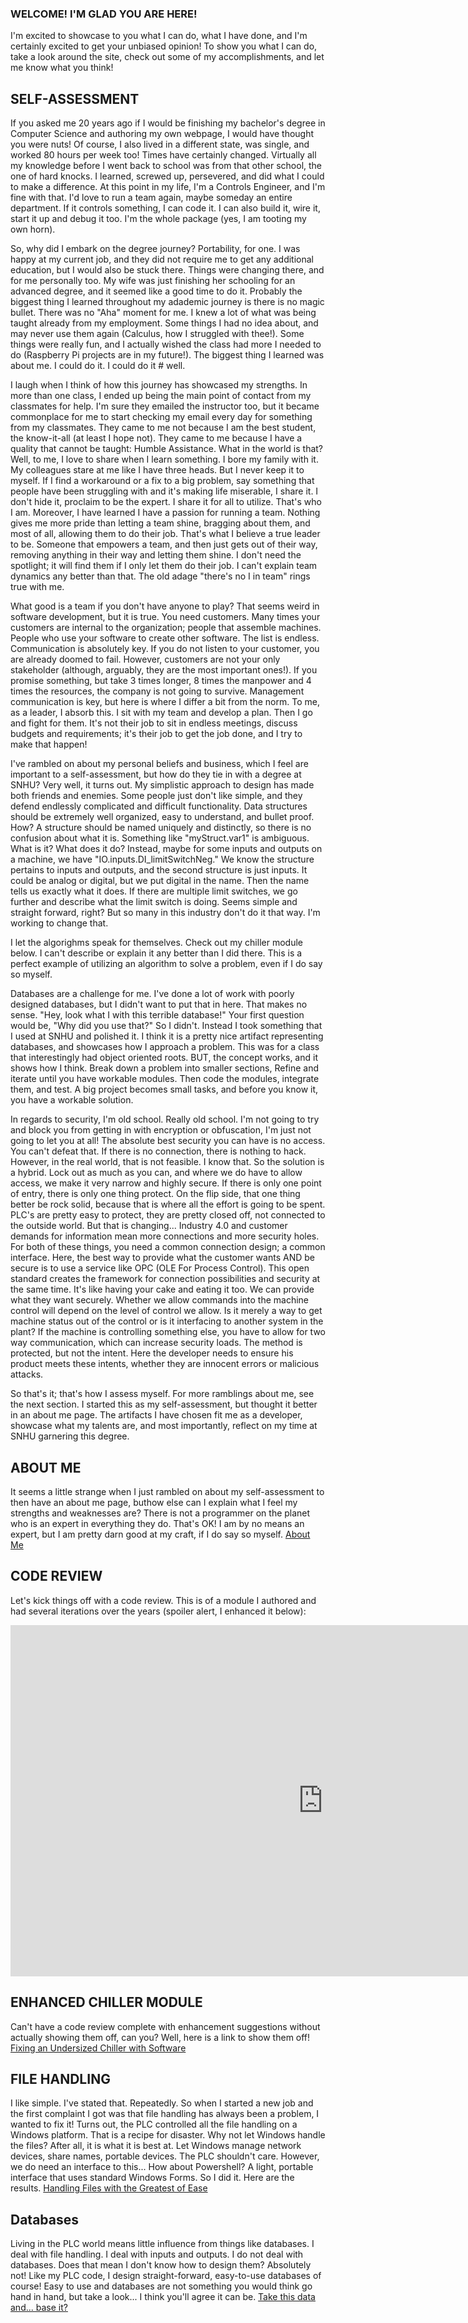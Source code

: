 ### WELCOME! I'M GLAD YOU ARE HERE!
I'm excited to showcase to you what I can do, what I have done, and I'm certainly excited to get your unbiased opinion! To show you what I can do, take a look around 
the site, check out some of my accomplishments, and let me know what you think!


## SELF-ASSESSMENT
If you asked me 20 years ago if I would be finishing my bachelor's degree in Computer Science and authoring my own webpage, I would have thought you were nuts! 
Of course, I also lived in a different state, was single, and worked 80 hours per week too! Times have certainly changed. Virtually all my knowledge before I went 
back to school was from that other school, the one of hard knocks. I learned, screwed up, persevered, and did what I could to make a difference. At this point in 
my life, I'm a Controls Engineer, and I'm fine with that. I'd love to run a team again, maybe someday an entire department. If it controls something, I can code it. 
I can also build it, wire it, start it up and debug it too. I'm the whole package (yes, I am tooting my own horn).

So, why did I embark on the degree journey? Portability, for one. I was happy at my current job, and they did not require me to get any additional education, but
I would also be stuck there. Things were changing there, and for me personally too. My wife was just finishing her schooling for an advanced degree, and it seemed
like a good time to do it. Probably the biggest thing I learned throughout my adademic journey is there is no magic bullet. There was no "Aha" moment for me. I knew
a lot of what was being taught already from my employment. Some things I had no idea about, and may never use them again (Calculus, how I struggled with thee!). Some
things were really fun, and I actually wished the class had more I needed to do (Raspberry Pi projects are in my future!). The biggest thing I learned was about me.
I could do it. I could do it # well. 

I laugh when I think of how this journey has showcased my strengths. In more than one class, I ended up being the main point of contact from my classmates for help.
I'm sure they emailed the instructor too, but it became commonplace for me to start checking my email every day for something from my classmates. They came to me 
not because I am the best student, the know-it-all (at least I hope not). They came to me because I have a quality that cannot be taught: Humble Assistance. What
in the world is that? Well, to me, I love to share when I learn something. I bore my family with it. My colleagues stare at me like I have three heads. But I never
keep it to myself. If I find a workaround or a fix to a big problem, say something that people have been struggling with and it's making life miserable, I share it. 
I don't hide it, proclaim to be the expert. I share it for all to utilize. That's who I am. Moreover, I have learned I have a passion for running a team. Nothing gives
me more pride than letting a team shine, bragging about them, and most of all, allowing them to do their job. That's what I believe a true leader to be. Someone that
empowers a team, and then just gets out of their way, removing anything in their way and letting them shine. I don't need the spotlight; it will find them if I only 
let them do their job. I can't explain team dynamics any better than that. The old adage "there's no I in team" rings true with me. 

What good is a team if you don't have anyone to play? That seems weird in software development, but it is true. You need customers. Many times your customers are
internal to the organization; people that assemble machines. People who use your software to create other software. The list is endless. Communication is absolutely key.
If you do not listen to your customer, you are already doomed to fail. However, customers are not your only stakeholder (although, arguably, they are the most
important ones!). If you promise something, but take 3 times longer, 8 times the manpower and 4 times the resources, the company is not going to survive. Management
communication is key, but here is where I differ a bit from the norm. To me, as a leader, I absorb this. I sit with my team and develop a plan. Then I go and fight for
them. It's not their job to sit in endless meetings, discuss budgets and requirements; it's their job to get the job done, and I try to make that happen!

I've rambled on about my personal beliefs and business, which I feel are important to a self-assessment, but how do they tie in with a degree at SNHU? Very well, it
turns out. My simplistic approach to design has made both friends and enemies. Some people just don't like simple, and they defend endlessly complicated and difficult
functionality. Data structures should be extremely well organized, easy to understand, and bullet proof. How? A structure should be named uniquely and distinctly, so 
there is no confusion about what it is. Something like "myStruct.var1" is ambiguous. What is it? What does it do? Instead, maybe for some inputs and outputs on a
machine, we have "IO.inputs.DI_limitSwitchNeg." We know the structure pertains to inputs and outputs, and the second structure is just inputs. It could be analog or
digital, but we put digital in the name. Then the name tells us exactly what it does. If there are multiple limit switches, we go further and describe what the limit
switch is doing. Seems simple and straight forward, right? But so many in this industry don't do it that way. I'm working to change that.

I let the algorighms speak for themselves. Check out my chiller module below. I can't describe or explain it any better than I did there. This is a perfect example
of utilizing an algorithm to solve a problem, even if I do say so myself.

Databases are a challenge for me. I've done a lot of work with poorly designed databases, but I didn't want to put that in here. That makes no sense. "Hey, look what I 
with this terrible database!" Your first question would be, "Why did you use that?" So I didn't. Instead I took something that I used at SNHU and polished it. I think
it is a pretty nice artifact representing databases, and showcases how I approach a problem. This was for a class that interestingly had object oriented roots. BUT, the
concept works, and it shows how I think. Break down a problem into smaller sections, Refine and iterate until you have workable modules. Then code the modules, integrate
them, and test. A big project becomes small tasks, and before you know it, you have a workable solution.

In regards to security, I'm old school. Really old school. I'm not going to try and block you from getting in with encryption or obfuscation, I'm just not going to let you
at all! The absolute best security you can have is no access. You can't defeat that. If there is no connection, there is nothing to hack. However, in the real world, that
is not feasible. I know that. So the solution is a hybrid. Lock out as much as you can, and where we do have to allow access, we make it very narrow and highly secure. If
there is only one point of entry, there is only one thing protect. On the flip side, that one thing better be rock solid, because that is where all the effort is going to
be spent. PLC's are pretty easy to protect, they are pretty closed off, not connected to the outside world. But that is changing... Industry 4.0 and customer demands for
information mean more connections and more security holes. For both of these things, you need a common connection design; a common interface. Here, the best way to 
provide what the customer wants AND be secure is to use a service like OPC (OLE For Process Control). This open standard creates the framework for connection possibilities
and security at the same time. It's like having your cake and eating it too. We can provide what they want securely. Whether we allow commands into the machine control 
will depend on the level of control we allow. Is it merely a way to get machine status out of the control or is it interfacing to another system in the plant? If the 
machine is controlling something else, you have to allow for two way communication, which can increase security loads. The method is protected, but not the intent. Here
the developer needs to ensure his product meets these intents, whether they are innocent errors or malicious attacks.

So that's it; that's how I assess myself. For more ramblings about me, see the next section. I started this as my self-assessment, but thought it better in an about me
page. The artifacts I have chosen fit me as a developer, showcase what my talents are, and most importantly, reflect on my time at SNHU garnering this degree.

## ABOUT ME
It seems a little strange when I just rambled on about my self-assessment to then have an about me page, buthow else can I explain what I feel my strengths and 
weaknesses are? There is not a programmer on the planet who is an expert in everything they do. That's OK! I am by no means an expert, but I am pretty darn good 
at my craft, if I do say so myself. [About Me](https://laswiz.github.io/turbo-bassoon/AboutMe.html)

## CODE REVIEW
Let's kick things off with a code review. This is of a module I authored and had several iterations over the years (spoiler alert, I enhanced it below):

<iframe width="1000" height="562" src="https://www.youtube.com/embed/kohujhDI36o?rel=o" frameborder="0" allow="autoplay; encrypted-media" allowfullscreen></iframe>


## ENHANCED CHILLER MODULE
Can't have a code review complete with enhancement suggestions without actually showing them off, can you? Well, here is a link to show them off!
[Fixing an Undersized Chiller with Software](https://laswiz.github.io/turbo-bassoon/ChillerControl.html)


## FILE HANDLING
I like simple. I've stated that. Repeatedly. So when I started a new job and the first complaint I got was that file handling has always been a problem, I wanted to
fix it! Turns out, the PLC controlled all the file handling on a Windows platform. That is a recipe for disaster. Why not let Windows handle the files? After all, it
is what it is best at. Let Windows manage network devices, share names, portable devices. The PLC shouldn't care. However, we do need an interface to this... How about
Powershell? A light, portable interface that uses standard Windows Forms. So I did it. Here are the results.
[Handling Files with the Greatest of Ease](https://laswiz.github.io/turbo-bassoon/FileHandling.html)

## Databases
Living in the PLC world means little influence from things like databases. I deal with file handling. I deal with inputs and outputs. I do not deal with databases. 
Does that mean I don't know how to design them? Absolutely not! Like my PLC code, I design straight-forward, easy-to-use databases of course! Easy to use and databases 
are not something you would think go hand in hand, but take a look... I think you'll agree it can be.
[Take this data and... base it?](https://laswiz.github.io/turbo-bassoon/Databases.html)




